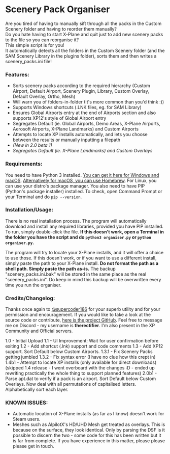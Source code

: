 # Scenery Pack Organiser

Are you tired of having to manually sift through all the packs in the Custom Scenery folder and having to reorder them manually?\
Do you hate having to start X-Plane and quit just to add new scenery packs to the file so you can reorganise it?\
This simple script is for you!\
It automatically detects all the folders in the Custom Scenery folder (and the SAM Scenery Library in the plugins folder), sorts them and then writes a scenery_packs.ini file!

### Features:
- Sorts scenery packs according to the required hierarchy (Custom Airport, Default Airport, Scenery Plugin, Library, Custom Overlay, Default Overlay, Ortho, Mesh)
- Will warn you of folders-in-folder (It's more common than you'd think :))
- Supports Windows shortcuts (.LNK files, eg. for SAM Library)
- Ensures Global Airports entry at the end of Airports section and also supports XP12's style of Global Airport entry
- Segregates Default (ie. Global Airports, Demo Areas, X-Plane Airports, Aerosoft Airports, X-Plane Landmarks) and Custom Airports
- Attempts to locate XP installs automatically, and lets you choose between the results or manually inputting a filepath
- *(New in 2.0 beta 1)*
- *Segregates Default (ie. X-Plane Landmarks) and Custom Overlays*


### Requirements:
You need to have Python 3 installed. [You can get it here for Windows and macOS](https://www.python.org/downloads/). [Alternatively for macOS, you can use Homebrew](https://docs.python-guide.org/starting/install3/osx/). For Linux, you can use your distro's package manager.
You also need to have PIP (Python's package installer) installed. To check, open Command Prompt or your Terminal and do `pip --version`.


### Installation/Usage:
There is no real installation process. The program will automatically download and install any required libraries, provided you have PIP installed.
To run, simply double-click the file. **If this doesn't work, open a Terminal in the folder you have the script and do `python3 organiser.py` or `python organiser.py`.**

The program will try to locate your X-Plane installs, and it will offer a choice to use those. If this doesn't work, or if you want to use a different install, simply paste the path to your X-Plane install. **Do not format the path as a shell path. Simply paste the path as-is.**
The backup "scenery_packs.ini.bak" will be stored in the same place as the real "scenery_packs.ini". Do keep in mind this backup will be overwritten every time you run the organiser.


### Credits/Changelog:
Thanks once again to [@supercoder186](https://github.com/supercoder186/) for your superb utility and for your permission and encouragement. If you would like to take a look at the source code or contribute, [here is the project GitHub](https://github.com/therectifier/SceneryPacksOrganiser/).
Feel free to message me on Discord - my username is **therectifier**. I'm also present in the XP Community and Official servers.

1.0 - Initial Upload
1.1 - UI Improvement: Wait for user confirmation before exiting
1.2 - Add shortcut (.lnk) support and code comments
1.3 - Add XP12 support. Sort Default below Custom Airports.
1.3.1 - Fix Scenery Packs getting jumbled
1.3.2 - Fix syntax error (I have no clue how this crept in)
1.4b1 - Attempt to locate XP installs (only available for direct downloads)
(skipped 1.4 release - I went overboard with the changes :D - ended up rewriting practically the whole thing to support planned features)
2.0b1 - Parse apt.dat to verify if a pack is an airport. Sort Default below Custom Overlays. Now deal with all permutations of capitalised letters. Alphabetically sort each layer.


### KNOWN ISSUES:
- Automatic location of X-Plane installs (as far as I know) doesn't work for Steam users.
- Meshes such as AlpilotX's HD/UHD Mesh get treated as overlays. This is because on the surface, they look identical. Only by parsing the DSF is it possible to discern the two - some code for this has been written but it is far from complete. If you have experience in this matter, please please please get in touch.​
